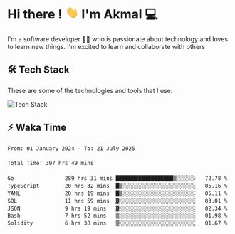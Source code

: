 # Hi there ! <img src="https://github.com/ABSphreak/ABSphreak/blob/master/gifs/Hi.gif" width="30"> I'm Akmal  💻

I'm a software developer 👨‍💻 who is passionate about technology and loves to learn new things. I'm excited to learn and collaborate with others

## 🛠️ Tech Stack

These are some of the technologies and tools that I use:

![Tech Stack](https://skillicons.dev/icons?i=typescript,nodejs,javascript,express,nest,sequelize,go,rabbitmq,python,solidity,react,vue,next,nuxtjs,webpack,vite,tailwindcss,bootstrap,css,scss,html,vercel,firebase,heroku,netlify,docker,postgresql,mongodb,redis,mysql,graphql,git,github,gitlab,vscode,figma,postman,pytorch,tensorflow,bash)

## ⚡ Waka Time
<!--START_SECTION:waka-->

```txt
From: 01 January 2024 - To: 21 July 2025

Total Time: 397 hrs 49 mins

Go                289 hrs 31 mins ██████████████████▒░░░░░░   72.78 %
TypeScript        20 hrs 32 mins  █▒░░░░░░░░░░░░░░░░░░░░░░░   05.16 %
YAML              20 hrs 19 mins  █▒░░░░░░░░░░░░░░░░░░░░░░░   05.11 %
SQL               11 hrs 59 mins  ▓░░░░░░░░░░░░░░░░░░░░░░░░   03.01 %
JSON              9 hrs 19 mins   ▓░░░░░░░░░░░░░░░░░░░░░░░░   02.34 %
Bash              7 hrs 52 mins   ▒░░░░░░░░░░░░░░░░░░░░░░░░   01.98 %
Solidity          6 hrs 38 mins   ▒░░░░░░░░░░░░░░░░░░░░░░░░   01.67 %
```

<!--END_SECTION:waka-->


